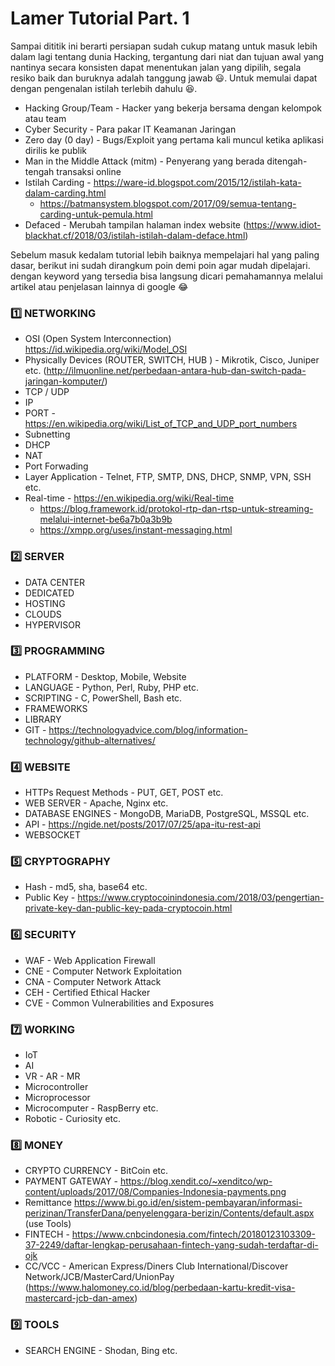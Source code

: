 # Lamer Tutorial Part. 1 #

Sampai dititik ini berarti persiapan sudah cukup matang untuk masuk lebih dalam lagi tentang dunia Hacking, 
tergantung dari niat dan tujuan awal yang nantinya secara konsisten dapat menentukan jalan yang dipilih, 
segala resiko baik dan buruknya adalah tanggung jawab :smiley:. 
Untuk memulai dapat dengan pengenalan istilah terlebih dahulu :satisfied:.

* Hacking Group/Team - Hacker yang bekerja bersama dengan kelompok atau team
* Cyber Security - Para pakar IT Keamanan Jaringan
* Zero day (0 day) - Bugs/Exploit yang pertama kali muncul ketika aplikasi dirilis ke publik
* Man in the Middle Attack (mitm) - Penyerang yang berada ditengah-tengah transaksi online
* Istilah Carding - https://ware-id.blogspot.com/2015/12/istilah-kata-dalam-carding.html
  - https://batmansystem.blogspot.com/2017/09/semua-tentang-carding-untuk-pemula.html
* Defaced - Merubah tampilan halaman index website (https://www.idiot-blackhat.cf/2018/03/istilah-istilah-dalam-deface.html)

Sebelum masuk kedalam tutorial lebih baiknya mempelajari hal yang paling dasar, berikut ini sudah dirangkum poin demi poin agar mudah dipelajari. dengan keyword yang tersedia bisa langsung dicari pemahamannya melalui artikel atau penjelasan lainnya di google :joy:

### :one: NETWORKING ###

* OSI (Open System Interconnection) https://id.wikipedia.org/wiki/Model_OSI
* Physically Devices (ROUTER, SWITCH, HUB ) - Mikrotik, Cisco, Juniper etc. (http://ilmuonline.net/perbedaan-antara-hub-dan-switch-pada-jaringan-komputer/)
* TCP / UDP
* IP
* PORT - https://en.wikipedia.org/wiki/List_of_TCP_and_UDP_port_numbers
* Subnetting
* DHCP
* NAT
* Port Forwading
* Layer Application - Telnet, FTP, SMTP, DNS, DHCP, SNMP, VPN, SSH etc.
* Real-time - https://en.wikipedia.org/wiki/Real-time 
  - https://blog.framework.id/protokol-rtp-dan-rtsp-untuk-streaming-melalui-internet-be6a7b0a3b9b
  - https://xmpp.org/uses/instant-messaging.html

### :two: SERVER ###

* DATA CENTER
* DEDICATED
* HOSTING
* CLOUDS
* HYPERVISOR

### :three: PROGRAMMING ###

* PLATFORM - Desktop, Mobile, Website
* LANGUAGE - Python, Perl, Ruby, PHP etc.
* SCRIPTING - C, PowerShell, Bash etc.
* FRAMEWORKS
* LIBRARY
* GIT - https://technologyadvice.com/blog/information-technology/github-alternatives/

### :four: WEBSITE ###

* HTTPs Request Methods - PUT, GET, POST etc.
* WEB SERVER - Apache, Nginx etc.
* DATABASE ENGINES - MongoDB, MariaDB, PostgreSQL, MSSQL etc.
* API - https://ngide.net/posts/2017/07/25/apa-itu-rest-api
* WEBSOCKET

### :five: CRYPTOGRAPHY ###

* Hash - md5, sha, base64 etc.
* Public Key - https://www.cryptocoinindonesia.com/2018/03/pengertian-private-key-dan-public-key-pada-cryptocoin.html

### :six: SECURITY ###

* WAF - Web Application Firewall
* CNE - Computer Network Exploitation
* CNA - Computer Network Attack
* CEH - Certified Ethical Hacker
* CVE - Common Vulnerabilities and Exposures

### :seven: WORKING ###

* IoT
* AI
* VR - AR - MR
* Microcontroller
* Microprocessor
* Microcomputer - RaspBerry etc.
* Robotic - Curiosity etc.

### :eight: MONEY ###

* CRYPTO CURRENCY - BitCoin etc.
* PAYMENT GATEWAY - https://blog.xendit.co/~xenditco/wp-content/uploads/2017/08/Companies-Indonesia-payments.png
* Remittance https://www.bi.go.id/en/sistem-pembayaran/informasi-perizinan/TransferDana/penyelenggara-berizin/Contents/default.aspx (use Tools)
* FINTECH - https://www.cnbcindonesia.com/fintech/20180123103309-37-2249/daftar-lengkap-perusahaan-fintech-yang-sudah-terdaftar-di-ojk 
* CC/VCC - American Express/Diners Club International/Discover Network/JCB/MasterCard/UnionPay (https://www.halomoney.co.id/blog/perbedaan-kartu-kredit-visa-mastercard-jcb-dan-amex)

### :nine: TOOLS ###

* SEARCH ENGINE - Shodan, Bing etc.
